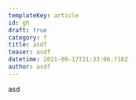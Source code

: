 ```yaml
---
templateKey: article
id: gh
draft: true
category: f
title: asdf
teaser: asdf
datetime: 2021-09-17T21:33:06.718Z
author: asdf
---
```

asd